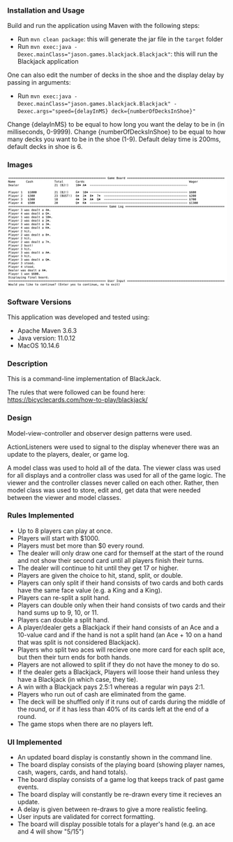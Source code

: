 ### Installation and Usage

Build and run the application using Maven with the following steps:
- Run `mvn clean package`: this will generate the jar file in the `target` folder
- Run `mvn exec:java -Dexec.mainClass="jason.games.blackjack.Blackjack"`: this will run the Blackjack application

One can also edit the number of decks in the shoe and the display delay by passing in arguments:
- Run `mvn exec:java -Dexec.mainClass="jason.games.blackjack.Blackjack" -Dexec.args="speed={delayInMS} deck={numberOfDecksInShoe}"`

Change {delayInMS} to be equal to how long you want the delay to be in (in milliseconds, 0-9999). Change {numberOfDecksInShoe} to be equal to how many decks you want to be in the shoe (1-9). Default delay time is 200ms, default decks in shoe is 6.

### Images

![A preview of the Blackjack application.](/images/Blackjack2.png "Blackjack Preview 1")

### Software Versions

This application was developed and tested using:
- Apache Maven 3.6.3
- Java version: 11.0.12
- MacOS 10.14.6

### Description

This is a command-line implementation of BlackJack.

The rules that were followed can be found here:
https://bicyclecards.com/how-to-play/blackjack/

### Design

Model-view-controller and observer design patterns were used.

ActionListeners were used to signal to the display whenever there was an update to the players, dealer, or game log.

A model class was used to hold all of the data. The viewer class was used for all displays and a controller class was used for all of the game logic. The viewer and the controller classes never called on each other. Rather, then model class was used to store, edit and, get data that were needed between the viewer and model classes.

### Rules Implemented

- Up to 8 players can play at once.
- Players will start with $1000.
- Players must bet more than $0 every round.
- The dealer will only  draw one card for themself at the start of the round and not show their second card until all players finish their turns.
- The dealer will continue to hit until they get 17 or higher.
- Players are given the choice to hit, stand, split, or double.
- Players can only split if their hand consists of two cards and both cards have the same face value (e.g. a King and a King).
- Players can re-split a split hand.
- Players can double only when their hand consists of two cards and their hand sums up to 9, 10, or 11.
- Players can double a split hand.
- A player/dealer gets a Blackjack if their hand consists of an Ace and a 10-value card and if the hand is not a split hand (an Ace + 10 on a hand that was split is not considered Blackjack).
- Players who split two aces will recieve one more card for each split ace, but then their turn ends for both hands.
- Players are not allowed to split if they do not have the money to do so.
- If the dealer gets a Blackjack, Players will loose their hand unless they have a Blackjack (in which case, they tie).
- A win with a Blackjack pays 2.5:1 whereas a regular win pays 2:1.
- Players who run out of cash are eliminated from the game.
- The deck will be shuffled only if it runs out of cards during the middle of the round, or if it has less than 40% of its cards left at the end of a round.
- The game stops when there are no players left.

### UI Implemented

- An updated board display is constantly shown in the command line.
- The board display consists of the playing board (showing player names, cash, wagers, cards, and hand totals).
- The board display consists of a game log that keeps track of past game events.
- The board display will constantly be re-drawn every time it recieves an update.
- A delay is given between re-draws to give a more realistic feeling.
- User inputs are validated for correct formatting.
- The board will display possible totals for a player's hand (e.g. an ace and 4 will show "5/15")